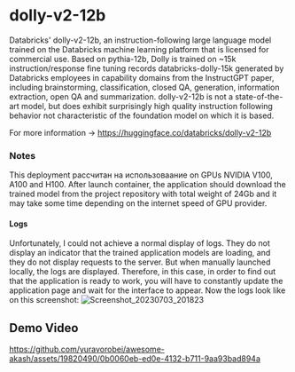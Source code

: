 # dolly-v2-12b

Databricks' dolly-v2-12b, an instruction-following large language model trained on the Databricks machine learning platform that is licensed for commercial use. Based on pythia-12b, Dolly is trained on ~15k instruction/response fine tuning records databricks-dolly-15k generated by Databricks employees in capability domains from the InstructGPT paper, including brainstorming, classification, closed QA, generation, information extraction, open QA and summarization. dolly-v2-12b is not a state-of-the-art model, but does exhibit surprisingly high quality instruction following behavior not characteristic of the foundation model on which it is based.

For more information -> https://huggingface.co/databricks/dolly-v2-12b

### Notes
This deployment рассчитан на использоваание on GPUs NVIDIA V100, A100 and H100.
After launch container, the application should download the trained model from the project repository with total weight of 24Gb and it may take some time depending on the internet speed of GPU provider.

#### Logs
Unfortunately, I could not achieve a normal display of logs. They do not display an indicator that the trained application models are loading, and they do not display requests to the server. But when manually launched locally, the logs are displayed. Therefore, in this case, in order to find out that the application is ready to work, you will have to constantly update the application page and wait for the interface to appear.
Now the logs look like on this screenshot:
![Screenshot_20230703_201823](https://github.com/yuravorobei/awesome-akash/assets/19820490/91300de4-c61f-4620-9db0-4aa950fe103a)

## Demo Video
https://github.com/yuravorobei/awesome-akash/assets/19820490/0b0060eb-ed0e-4132-b711-9aa93bad894a


